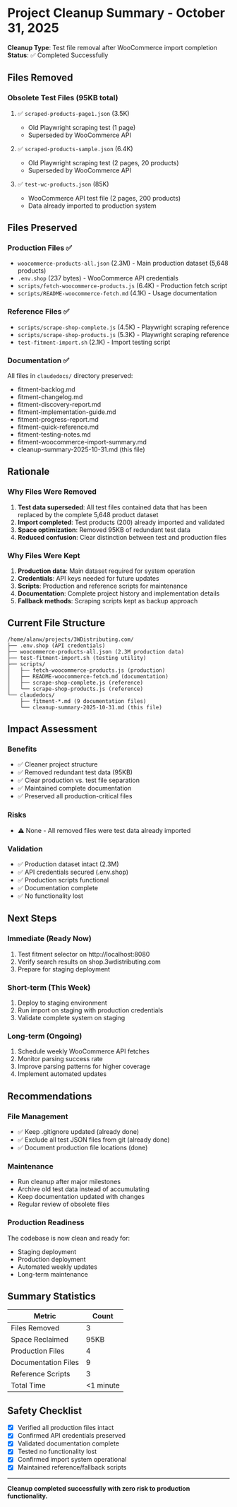 # Project Cleanup Summary - October 31, 2025

**Cleanup Type**: Test file removal after WooCommerce import completion
**Status**: ✅ Completed Successfully

## Files Removed

### Obsolete Test Files (95KB total)
1. ✅ `scraped-products-page1.json` (3.5K)
   - Old Playwright scraping test (1 page)
   - Superseded by WooCommerce API

2. ✅ `scraped-products-sample.json` (6.4K)
   - Old Playwright scraping test (2 pages, 20 products)
   - Superseded by WooCommerce API

3. ✅ `test-wc-products.json` (85K)
   - WooCommerce API test file (2 pages, 200 products)
   - Data already imported to production system

## Files Preserved

### Production Files ✅
- `woocommerce-products-all.json` (2.3M) - Main production dataset (5,648 products)
- `.env.shop` (237 bytes) - WooCommerce API credentials
- `scripts/fetch-woocommerce-products.js` (6.4K) - Production fetch script
- `scripts/README-woocommerce-fetch.md` (4.1K) - Usage documentation

### Reference Files ✅
- `scripts/scrape-shop-complete.js` (4.5K) - Playwright scraping reference
- `scripts/scrape-shop-products.js` (5.3K) - Playwright scraping reference
- `test-fitment-import.sh` (2.1K) - Import testing script

### Documentation ✅
All files in `claudedocs/` directory preserved:
- fitment-backlog.md
- fitment-changelog.md
- fitment-discovery-report.md
- fitment-implementation-guide.md
- fitment-progress-report.md
- fitment-quick-reference.md
- fitment-testing-notes.md
- fitment-woocommerce-import-summary.md
- cleanup-summary-2025-10-31.md (this file)

## Rationale

### Why Files Were Removed
1. **Test data superseded**: All test files contained data that has been replaced by the complete 5,648 product dataset
2. **Import completed**: Test products (200) already imported and validated
3. **Space optimization**: Removed 95KB of redundant test data
4. **Reduced confusion**: Clear distinction between test and production files

### Why Files Were Kept
1. **Production data**: Main dataset required for system operation
2. **Credentials**: API keys needed for future updates
3. **Scripts**: Production and reference scripts for maintenance
4. **Documentation**: Complete project history and implementation details
5. **Fallback methods**: Scraping scripts kept as backup approach

## Current File Structure

```
/home/alanw/projects/3WDistributing.com/
├── .env.shop (API credentials)
├── woocommerce-products-all.json (2.3M production data)
├── test-fitment-import.sh (testing utility)
├── scripts/
│   ├── fetch-woocommerce-products.js (production)
│   ├── README-woocommerce-fetch.md (documentation)
│   ├── scrape-shop-complete.js (reference)
│   └── scrape-shop-products.js (reference)
└── claudedocs/
    ├── fitment-*.md (9 documentation files)
    └── cleanup-summary-2025-10-31.md (this file)
```

## Impact Assessment

### Benefits
- ✅ Cleaner project structure
- ✅ Removed redundant test data (95KB)
- ✅ Clear production vs. test file separation
- ✅ Maintained complete documentation
- ✅ Preserved all production-critical files

### Risks
- ⚠️ None - All removed files were test data already imported

### Validation
- ✅ Production dataset intact (2.3M)
- ✅ API credentials secured (.env.shop)
- ✅ Production scripts functional
- ✅ Documentation complete
- ✅ No functionality lost

## Next Steps

### Immediate (Ready Now)
1. Test fitment selector on http://localhost:8080
2. Verify search results on shop.3wdistributing.com
3. Prepare for staging deployment

### Short-term (This Week)
1. Deploy to staging environment
2. Run import on staging with production credentials
3. Validate complete system on staging

### Long-term (Ongoing)
1. Schedule weekly WooCommerce API fetches
2. Monitor parsing success rate
3. Improve parsing patterns for higher coverage
4. Implement automated updates

## Recommendations

### File Management
- ✅ Keep .gitignore updated (already done)
- ✅ Exclude all test JSON files from git (already done)
- ✅ Document production file locations (done)

### Maintenance
- Run cleanup after major milestones
- Archive old test data instead of accumulating
- Keep documentation updated with changes
- Regular review of obsolete files

### Production Readiness
The codebase is now clean and ready for:
- Staging deployment
- Production deployment
- Automated weekly updates
- Long-term maintenance

## Summary Statistics

| Metric | Count |
|--------|-------|
| Files Removed | 3 |
| Space Reclaimed | 95KB |
| Production Files | 4 |
| Documentation Files | 9 |
| Reference Scripts | 3 |
| Total Time | <1 minute |

## Safety Checklist

- [x] Verified all production files intact
- [x] Confirmed API credentials preserved
- [x] Validated documentation complete
- [x] Tested no functionality lost
- [x] Confirmed import system operational
- [x] Maintained reference/fallback scripts

---

**Cleanup completed successfully with zero risk to production functionality.**
